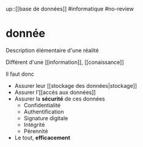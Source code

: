 up::[[base de données]]
#informatique #no-review 
# donnée

Description élémentaire d'une réalité

Différent d'une [[information]], [[conaissance]]


Il faut donc
 - Assurer leur [[stockage des données|stockage]]
 - Assurer l'[[accès aux données]]
 - Assurer la **sécurité** de ces données
     - Confidentialité
     - Authentification
     - Signature digitale
     - Intégrité 
     - Pérennité
 - Le tout, **efficacement**
